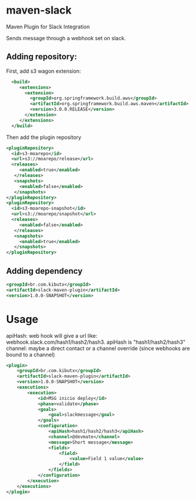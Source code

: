 # maven-slack
Maven Plugin for Slack Integration

Sends message through a webhook set on slack.

Adding repository:
----------------------
First, add s3 wagon extension:
```xml
  <build>  
     <extensions>  
       <extension>  
         <groupId>org.springframework.build.aws</groupId>  
         <artifactId>org.springframework.build.aws.maven</artifactId>  
         <version>3.0.0.RELEASE</version>  
       </extension>  
     </extensions>  
  </build>
```
Then add the plugin repository
```xml
<pluginRepository>
  <id>s3-moarepo</id>
  <url>s3://moarepo/release</url>
  <releases>  
     <enabled>true</enabled>  
   </releases>  
   <snapshots>  
     <enabled>false</enabled>  
   </snapshots> 
</pluginRepository>
<pluginRepository>
  <id>s3-moarepo-snapshot</id>
  <url>s3://moarepo/snapshot</url>
  <releases>  
     <enabled>false</enabled>  
   </releases>  
   <snapshots>  
     <enabled>true</enabled>  
   </snapshots> 
</pluginRepository>
```
Adding dependency
----------------------
```xml
<groupId>br.com.kibutx</groupId>
<artifactId>slack-maven-plugin</artifactId>
<version>1.0.0-SNAPSHOT</version>
```
Usage
======
apiHash: web hook will give a url like: webhook.slack.com/hash1/hash2/hash3. apiHash is "hash1/hash2/hash3"
channel: maybe a direct contact or a channel override (since webhooks are bound to a channel)
```xml
<plugin>
	<groupId>br.com.kibutx</groupId>
	<artifactId>slack-maven-plugin</artifactId>
	<version>1.0.0-SNAPSHOT</version>
	<executions>
		<execution>
			<id>MSG inicio deploy</id>
			<phase>validate</phase>
			<goals>
				<goal>slackmessage</goal>
			</goals>
			<configuration>
				<apiHash>hash1/hash2/hash3</apiHash>
				<channel>@devmate</channel>
				<message>Short message</message>
				<fields>
					<field>
						<value>Field 1 value</value>
					</field>
				</fields>
			</configuration>
		</execution>
	</executions>
</plugin>
```
